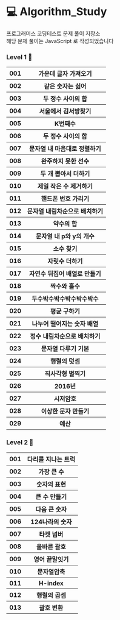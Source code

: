 # 💻 Algorithm_Study
프로그래머스 코딩테스트 문제 풀이 저장소<br/>
해당 문제 풀이는 JavaScript 로 작성되었습니다

### Level 1 🌟
<table>
    <tr>
        <th>001 </th>
        <th>가운데 글자 가져오기</th>
    </tr>
    <tr>
        <th>002 </th>
        <th>같은 숫자는 싫어</th>
    </tr>
    <tr>
        <th>003 </th>
        <th>두 정수 사이의 합</th>
    </tr>
    <tr>
        <th>004 </th>
        <th>서울에서 김서방찾기</th>
    </tr>
    <tr>
        <th>005 </th>
        <th>K번째수</th>
    </tr>
    <tr>
        <th>006 </th>
        <th>두 정수 사이의 합</th>
    </tr>
    <tr>
        <th>007 </th>
        <th>문자열 내 마음대로 정렬하기</th>
    </tr>
    <tr>
        <th>008 </th>
        <th>완주하지 못한 선수</th>
    </tr>
    <tr>
        <th>009 </th>
        <th>두 개 뽑아서 더하기</th>
    </tr>
    <tr>
        <th>010 </th>
        <th>제일 작은 수 제거하기</th>
    </tr>
    <tr>
        <th>011 </th>
        <th>핸드폰 번호 가리기</th>
    </tr>
    <tr>
        <th>012 </th>
        <th>문자열 내림차순으로 배치하기</th>
    </tr>
    <tr>
        <th>013 </th>
        <th>약수의 합</th>
    </tr>
    <tr>
        <th>014 </th>
        <th>문자열 내 p와 y의 개수</th>
    </tr>
    <tr>
        <th>015 </th>
        <th>소수 찾기</th>
    </tr>
    <tr>
        <th>016 </th>
        <th>자릿수 더하기</th>
    </tr>
    <tr>
        <th>017 </th>
        <th>자연수 뒤집어 배열로 만들기</th>
    </tr>
    <tr>
        <th>018 </th>
        <th>짝수와 홀수</th>
    </tr>
    <tr>
        <th>019 </th>
        <th>두수박수박수박수박수박수</th>
    </tr>
    <tr>
        <th>020 </th>
        <th>평균 구하기</th>
    </tr>
    <tr>
        <th>021 </th>
        <th>나누어 떨어지는 숫자 배열</th>
    </tr>
    <tr>
        <th>022 </th>
        <th>정수 내림차순으로 배치하기</th>
    </tr>
    <tr>
        <th>023 </th>
        <th>문자열 다루기 기본</th>
    </tr>
    <tr>
        <th>024 </th>
        <th>행렬의 덧셈</th>
    </tr>
    <tr>
        <th>025 </th>
        <th>직사각형 별찍기</th>
    </tr>
    <tr>
        <th>026 </th>
        <th>2016년</th>
    </tr>
    <tr>
        <th>027 </th>
        <th>시저암호</th>
    </tr>
    <tr>
        <th>028 </th>
        <th>이상한 문자 만들기</th>
    </tr>    
    <tr>
        <th>029 </th>
        <th>예산</th>
    </tr>
</table>



### Level 2 🌟
<table>
    <tr>
        <th>001 </th>
        <th>다리를 지나는 트럭</th>
    </tr>
    <tr>
        <th>002 </th>
        <th>가장 큰 수</th>
    </tr>
    <tr>
        <th>003 </th>
        <th>숫자의 표현</th>
    </tr>
    <tr>
        <th>004 </th>
        <th>큰 수 만들기</th>
    </tr>
    <tr>
        <th>005 </th>
        <th>다음 큰 숫자</th>
    </tr>
    <tr>
        <th>006 </th>
        <th>124나라의 숫자</th>
    </tr>
    <tr>
        <th>007 </th>
        <th>타켓 넘버</th>
    </tr>
    <tr>
        <th>008 </th>
        <th>올바른 괄호</th>
    </tr>
    <tr>
        <th>009 </th>
        <th>영어 끝말잇기</th>
    </tr>
    <tr>
        <th>010 </th>
        <th>문자열압축</th>
    </tr>
    <tr>
        <th>011 </th>
        <th>H-index</th>
    </tr>
    <tr>
        <th>012 </th>
        <th>행렬의 곱셈</th>
    </tr>
    <tr>
        <th>013 </th>
        <th>괄호 변환</th>
    </tr>
</table>
